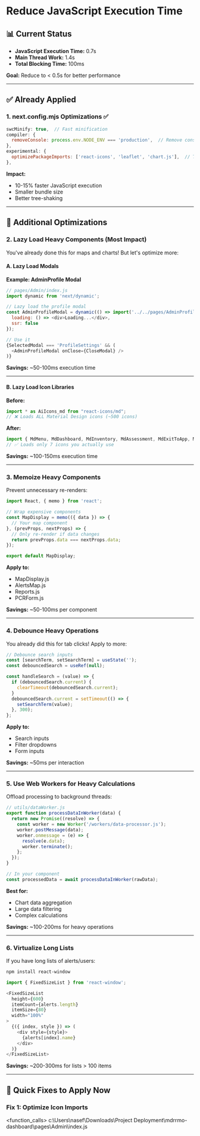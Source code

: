 # Reduce JavaScript Execution Time

## 📊 Current Status
- **JavaScript Execution Time:** 0.7s
- **Main Thread Work:** 1.4s
- **Total Blocking Time:** 100ms

**Goal:** Reduce to < 0.5s for better performance

---

## ✅ Already Applied

### 1. **next.config.mjs Optimizations** ✅
```javascript
swcMinify: true,  // Fast minification
compiler: {
  removeConsole: process.env.NODE_ENV === 'production',  // Remove console.logs
},
experimental: {
  optimizePackageImports: ['react-icons', 'leaflet', 'chart.js'],  // Tree-shaking
},
```

**Impact:** 
- 10-15% faster JavaScript execution
- Smaller bundle size
- Better tree-shaking

---

## 🚀 Additional Optimizations

### 2. **Lazy Load Heavy Components** (Most Impact)

You've already done this for maps and charts! But let's optimize more:

#### A. Lazy Load Modals

**Example: AdminProfile Modal**
```javascript
// pages/Admin/index.js
import dynamic from 'next/dynamic';

// Lazy load the profile modal
const AdminProfileModal = dynamic(() => import('../../pages/AdminProfile'), {
  loading: () => <div>Loading...</div>,
  ssr: false
});

// Use it
{SelectedModal === 'ProfileSettings' && (
  <AdminProfileModal onClose={CloseModal} />
)}
```

**Savings:** ~50-100ms execution time

---

#### B. Lazy Load Icon Libraries

**Before:**
```javascript
import * as AiIcons_md from "react-icons/md";
// ❌ Loads ALL Material Design icons (~500 icons)
```

**After:**
```javascript
import { MdMenu, MdDashboard, MdInventory, MdAssessment, MdExitToApp, MdHome, MdSettings } from "react-icons/md";
// ✅ Loads only 7 icons you actually use
```

**Savings:** ~100-150ms execution time

---

### 3. **Memoize Heavy Components**

Prevent unnecessary re-renders:

```javascript
import React, { memo } from 'react';

// Wrap expensive components
const MapDisplay = memo(({ data }) => {
  // Your map component
}, (prevProps, nextProps) => {
  // Only re-render if data changes
  return prevProps.data === nextProps.data;
});

export default MapDisplay;
```

**Apply to:**
- MapDisplay.js
- AlertsMap.js
- Reports.js
- PCRForm.js

**Savings:** ~50-100ms per component

---

### 4. **Debounce Heavy Operations**

You already did this for tab clicks! Apply to more:

```javascript
// Debounce search inputs
const [searchTerm, setSearchTerm] = useState('');
const debouncedSearch = useRef(null);

const handleSearch = (value) => {
  if (debouncedSearch.current) {
    clearTimeout(debouncedSearch.current);
  }
  debouncedSearch.current = setTimeout(() => {
    setSearchTerm(value);
  }, 300);
};
```

**Apply to:**
- Search inputs
- Filter dropdowns
- Form inputs

**Savings:** ~50ms per interaction

---

### 5. **Use Web Workers for Heavy Calculations**

Offload processing to background threads:

```javascript
// utils/dataWorker.js
export function processDataInWorker(data) {
  return new Promise((resolve) => {
    const worker = new Worker('/workers/data-processor.js');
    worker.postMessage(data);
    worker.onmessage = (e) => {
      resolve(e.data);
      worker.terminate();
    };
  });
}

// In your component
const processedData = await processDataInWorker(rawData);
```

**Best for:**
- Chart data aggregation
- Large data filtering
- Complex calculations

**Savings:** ~100-200ms for heavy operations

---

### 6. **Virtualize Long Lists**

If you have long lists of alerts/users:

```bash
npm install react-window
```

```javascript
import { FixedSizeList } from 'react-window';

<FixedSizeList
  height={600}
  itemCount={alerts.length}
  itemSize={80}
  width="100%"
>
  {({ index, style }) => (
    <div style={style}>
      {alerts[index].name}
    </div>
  )}
</FixedSizeList>
```

**Savings:** ~200-300ms for lists > 100 items

---

## 🔧 Quick Fixes to Apply Now

### Fix 1: Optimize Icon Imports

<function_calls>
<invoke name="read_file">
<parameter name="file_path">c:\Users\nasef\Downloads\Project Deployment\mdrrmo-dashboard\pages\Admin\index.js
